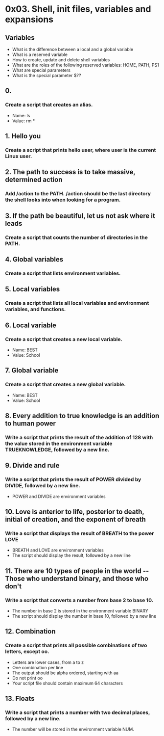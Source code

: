 # 0x03. Shell, init files, variables and expansions

## Variables
* What is the difference between a local and a global variable
* What is a reserved variable
* How to create, update and delete shell variables
* What are the roles of the following reserved variables: HOME, PATH, PS1
* What are special parameters
* What is the special parameter $??

##  0. <o> 
### Create a script that creates an alias.
* Name: ls
* Value: rm *

## 1. Hello you
### Create a script that prints hello user, where user is the current Linux user.

##  2. The path to success is to take massive, determined action 
### Add /action to the PATH. /action should be the last directory the shell looks into when looking for a program.

##  3. If the path be beautiful, let us not ask where it leads 
### Create a script that counts the number of directories in the PATH.

##  4. Global variables 
### Create a script that lists environment variables.

##  5. Local variables 
### Create a script that lists all local variables and environment variables, and functions.

##  6. Local variable 
### Create a script that creates a new local variable.
* Name: BEST
* Value: School

##  7. Global variable 
### Create a script that creates a new global variable.
* Name: BEST
* Value: School

##  8. Every addition to true knowledge is an addition to human power 
### Write a script that prints the result of the addition of 128 with the value stored in the environment variable TRUEKNOWLEDGE, followed by a new line.

##  9. Divide and rule 
### Write a script that prints the result of POWER divided by DIVIDE, followed by a new line.
* POWER and DIVIDE are environment variables

##  10. Love is anterior to life, posterior to death, initial of creation, and the exponent of breath 
### Write a script that displays the result of BREATH to the power LOVE
* BREATH and LOVE are environment variables
* The script should display the result, followed by a new line

##  11. There are 10 types of people in the world -- Those who understand binary, and those who don't 
### Write a script that converts a number from base 2 to base 10.
* The number in base 2 is stored in the environment variable BINARY
* The script should display the number in base 10, followed by a new line

##  12. Combination 
### Create a script that prints all possible combinations of two letters, except oo.
* Letters are lower cases, from a to z
* One combination per line
* The output should be alpha ordered, starting with aa
* Do not print oo
* Your script file should contain maximum 64 characters

##  13. Floats 
### Write a script that prints a number with two decimal places, followed by a new line.
* The number will be stored in the environment variable NUM.






